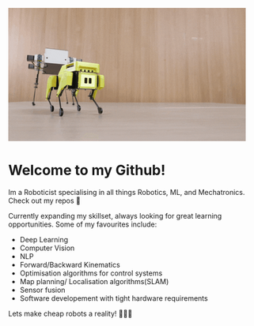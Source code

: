 ![small-robot](imgs/small_robot.gif)

# Welcome to my Github!

Im a Roboticist specialising in all things Robotics, ML, and Mechatronics. Check out my repos 🙂

Currently expanding my skillset, always looking for great learning opportunities. Some of my favourites include:

- Deep Learning
- Computer Vision
- NLP
- Forward/Backward Kinematics
- Optimisation algorithms for control systems
- Map planning/ Localisation algorithms(SLAM)
- Sensor fusion
- Software developement with tight hardware requirements

Lets make cheap robots a reality! 🤖🤖🤖

<!---
- 👋 Hi, I’m @Alexis-Georganopoulos
- 👀 I’m interested in ...
- 🌱 I’m currently learning ...
- 💞️ I’m looking to collaborate on ...
- 📫 How to reach me ...
  im testing some stufff
--->

<!---
Alexis-Georganopoulos/Alexis-Georganopoulos is a ✨ special ✨ repository because its `README.md` (this file) appears on your GitHub profile.
You can click the Preview link to take a look at your changes.
--->
